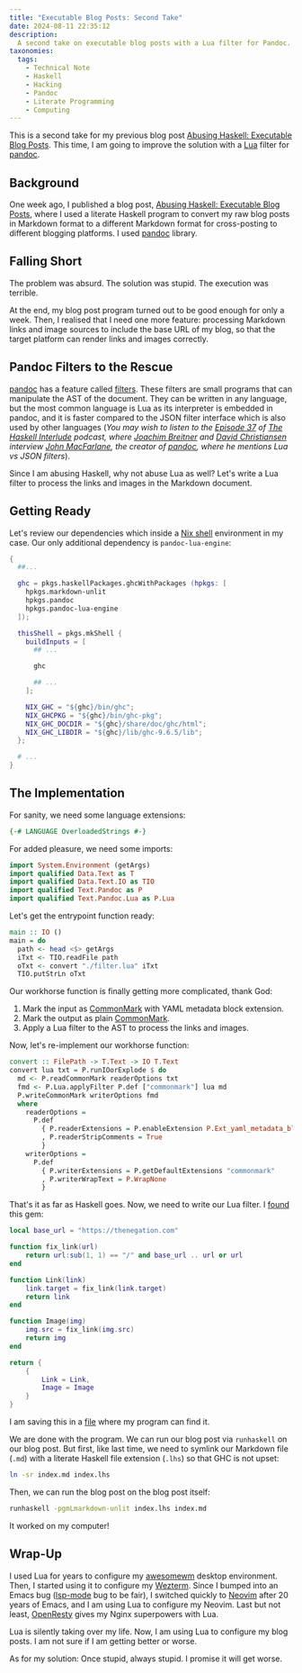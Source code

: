 ```yaml
---
title: "Executable Blog Posts: Second Take"
date: 2024-08-11 22:35:12
description:
  A second take on executable blog posts with a Lua filter for Pandoc.
taxonomies:
  tags:
    - Technical Note
    - Haskell
    - Hacking
    - Pandoc
    - Literate Programming
    - Computing
---
```


This is a second take for my previous blog post [Abusing Haskell: Executable
Blog Posts]. This time, I am going to improve the solution with a [Lua] filter
for [pandoc].

<!-- more -->

## Background

One week ago, I published a blog post, [Abusing Haskell: Executable Blog Posts],
where I used a literate Haskell program to convert my raw blog posts in Markdown
format to a different Markdown format for cross-posting to different blogging
platforms. I used [pandoc] library.

## Falling Short

The problem was absurd. The solution was stupid. The execution was terrible.

At the end, my blog post program turned out to be good enough for only a week.
Then, I realised that I need one more feature: processing Markdown links and
image sources to include the base URL of my blog, so that the target platform
can render links and images correctly.

## Pandoc Filters to the Rescue

[pandoc] has a feature called [filters]. These filters are small programs that
can manipulate the AST of the document. They can be written in any language, but
the most common language is Lua as its interpreter is embedded in pandoc, and it
is faster compared to the JSON filter interface which is also used by other
languages (_You may wish to listen to the [Episode 37] of [The Haskell
Interlude] podcast, where [Joachim Breitner] and [David Christiansen] interview
[John MacFarlane], the creator of [pandoc], where he mentions Lua vs JSON
filters_).

Since I am abusing Haskell, why not abuse Lua as well? Let's write a Lua filter
to process the links and images in the Markdown document.

## Getting Ready

Let's review our dependencies which inside a [Nix shell] environment in my case.
Our only additional dependency is `pandoc-lua-engine`:

```nix
{
  ##...

  ghc = pkgs.haskellPackages.ghcWithPackages (hpkgs: [
    hpkgs.markdown-unlit
    hpkgs.pandoc
    hpkgs.pandoc-lua-engine
  ]);

  thisShell = pkgs.mkShell {
    buildInputs = [
      ## ...

      ghc

      ## ...
    ];

    NIX_GHC = "${ghc}/bin/ghc";
    NIX_GHCPKG = "${ghc}/bin/ghc-pkg";
    NIX_GHC_DOCDIR = "${ghc}/share/doc/ghc/html";
    NIX_GHC_LIBDIR = "${ghc}/lib/ghc-9.6.5/lib";
  };

  # ...
}
```

## The Implementation

For sanity, we need some language extensions:

```haskell
{-# LANGUAGE OverloadedStrings #-}
```

For added pleasure, we need some imports:

```haskell
import System.Environment (getArgs)
import qualified Data.Text as T
import qualified Data.Text.IO as TIO
import qualified Text.Pandoc as P
import qualified Text.Pandoc.Lua as P.Lua
```

Let's get the entrypoint function ready:

```haskell
main :: IO ()
main = do
  path <- head <$> getArgs
  iTxt <- TIO.readFile path
  oTxt <- convert "./filter.lua" iTxt
  TIO.putStrLn oTxt
```

Our workhorse function is finally getting more complicated, thank God:

1. Mark the input as [CommonMark] with YAML metadata block extension.
2. Mark the output as plain [CommonMark].
3. Apply a Lua filter to the AST to process the links and images.

Now, let's re-implement our workhorse function:

```haskell
convert :: FilePath -> T.Text -> IO T.Text
convert lua txt = P.runIOorExplode $ do
  md <- P.readCommonMark readerOptions txt
  fmd <- P.Lua.applyFilter P.def ["commonmark"] lua md
  P.writeCommonMark writerOptions fmd
  where
    readerOptions =
      P.def
        { P.readerExtensions = P.enableExtension P.Ext_yaml_metadata_block $ P.getDefaultExtensions "commonmark"
        , P.readerStripComments = True
        }
    writerOptions =
      P.def
        { P.writerExtensions = P.getDefaultExtensions "commonmark"
        , P.writerWrapText = P.WrapNone
        }
```

That's it as far as Haskell goes. Now, we need to write our Lua filter. I
[found] this gem:

```lua
local base_url = "https://thenegation.com"

function fix_link(url)
    return url:sub(1, 1) == "/" and base_url .. url or url
end

function Link(link)
    link.target = fix_link(link.target)
    return link
end

function Image(img)
    img.src = fix_link(img.src)
    return img
end

return {
    {
        Link = Link,
        Image = Image
    }
}
```

I am saving this in a [file] where my program can find it.

We are done with the program. We can run our blog post via `runhaskell` on our
blog post. But first, like last time, we need to symlink our Markdown file
(`.md`) with a literate Haskell file extension (`.lhs`) so that GHC is not
upset:

```sh
ln -sr index.md index.lhs
```

Then, we can run the blog post on the blog post itself:

```sh
runhaskell -pgmLmarkdown-unlit index.lhs index.md
```

It worked on my computer!

## Wrap-Up

I used Lua for years to configure my [awesomewm] desktop environment. Then, I
started using it to configure my [Wezterm]. Since I bumped into an Emacs bug
([lsp-mode] bug to be fair), I switched quickly to [Neovim] after 20 years of
Emacs, and I am using Lua to configure my Neovim. Last but not least,
[OpenResty] gives my Nginx superpowers with Lua.

Lua is silently taking over my life. Now, I am using Lua to configure my blog
posts. I am not sure if I am getting better or worse.

As for my solution: Once stupid, always stupid. I promise it will get worse.

<!-- REFERENCES -->

[Abusing Haskell: Executable Blog Posts]: /posts/abuse-haskell/
[CommonMark]: https://commonmark.org
[David Christiansen]: https://davidchristiansen.dk
[Episode 37]: https://haskell.foundation/podcast/37/
[Joachim Breitner]: https://www.joachim-breitner.de
[John MacFarlane]: https://johnmacfarlane.net
[Lua]: https://www.lua.org
[Neovim]: https://neovim.io
[Nix shell]: https://wiki.nixos.org/wiki/Development_environment_with_nix-shell
[OpenResty]: https://openresty.org
[The Haskell Interlude]: https://haskell.foundation/podcast/
[Wezterm]: https://wezfurlong.org/wezterm/
[awesomewm]: https://awesomewm.org
[file]: /assets/media/posts/executable-blog-post-pandoc-filters/filter.lua
[filters]: https://pandoc.org/filters.html
[found]: https://github.com/jgm/pandoc/issues/4894
[lsp-mode]: https://emacs-lsp.github.io/lsp-mode/
[pandoc]: https://pandoc.org
